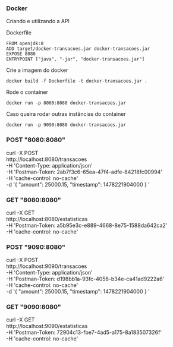 ### Docker
Criando e utilizando a API

Dockerfile
```
FROM openjdk:8
ADD target/docker-transacoes.jar docker-transacoes.jar
EXPOSE 8080
ENTRYPOINT ["java", "-jar", "docker-transacoes.jar"]
```

Crie a imagem do docker
```
docker build -f Dockerfile -t docker-transacoes.jar .
```

Rode o container
```
docker run -p 8080:8080 docker-transacoes.jar
```

Caso queira rodar outras instâncias do container
```
docker run -p 9090:8080 docker-transacoes.jar
```
  
### POST "8080:8080"
curl -X POST \
  http://localhost:8080/transacoes \
  -H 'Content-Type: application/json' \
  -H 'Postman-Token: 2ab7f3c6-65ea-47f4-adfe-84218fc00994' \
  -H 'cache-control: no-cache' \
  -d '{
"amount": 25000.15,
"timestamp": 1478221904000
}
'

### GET "8080:8080"
curl -X GET \
  http://localhost:8080/estatisticas \
  -H 'Postman-Token: a5b95e3c-e889-4668-8e75-1588da642ca2' \
  -H 'cache-control: no-cache'

### POST "9090:8080"
curl -X POST \
  http://localhost:9090/transacoes \
  -H 'Content-Type: application/json' \
  -H 'Postman-Token: d198bb1a-93fc-4058-b34e-ca41ad9222a6' \
  -H 'cache-control: no-cache' \
  -d '{
"amount": 25000.15,
"timestamp": 1478221904000
}
'
### GET "9090:8080"
curl -X GET \
  http://localhost:9090/estatisticas \
  -H 'Postman-Token: 72904c13-fbe7-4ad5-a175-8a183507326f' \
  -H 'cache-control: no-cache'